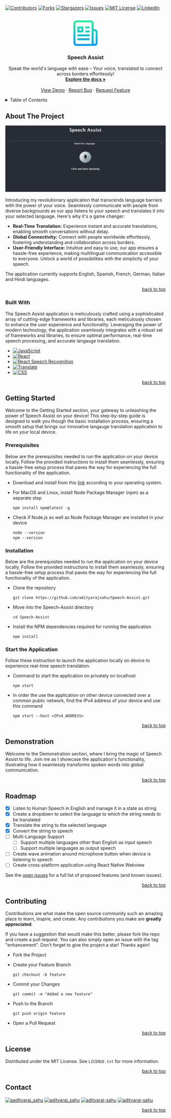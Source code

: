 <!-- Improved compatibility of back to top link: See: https://github.com/othneildrew/Best-README-Template/pull/73 -->

<a name="readme-top"></a>

<!--
*** Thanks for checking out the Best-README-Template. If you have a suggestion
*** that would make this better, please fork the repo and create a pull request
*** or simply open an issue with the tag "enhancement".
*** Don't forget to give the project a star!
*** Thanks again! Now go create something AMAZING! :D
-->

<!-- PROJECT SHIELDS -->
<!--
*** I'm using markdown "reference style" links for readability.
*** Reference links are enclosed in brackets [ ] instead of parentheses ( ).
*** See the bottom of this document for the declaration of the reference variables
*** for contributors-url, forks-url, etc. This is an optional, concise syntax you may use.
*** https://www.markdownguide.org/basic-syntax/#reference-style-links
-->

[![Contributors][contributors-shield]][contributors-url]
[![Forks][forks-shield]][forks-url]
[![Stargazers][stars-shield]][stars-url]
[![Issues][issues-shield]][issues-url]
[![MIT License][license-shield]][license-url]
[![LinkedIn][linkedin-shield]][linkedin-url]

<!-- PROJECT LOGO -->
<br />
<div align="center">
  <a href="https://github.com/adityarajsahu/Speech-Assist">
    <img src="images/logo.png" alt="Logo" width="80" height="80">
  </a>

  <h3 align="center">Speech Assist</h3>

  <p align="center">
    Speak the world's language with ease – Your voice, translated to connect across borders effortlessly!
    <br />
    <a href="https://github.com/adityarajsahu/Speech-Assist"><strong>Explore the docs »</strong></a>
    <br />
    <br />
    <a href="https://github.com/adityarajsahu/Speech-Assist">View Demo</a>
    ·
    <a href="https://github.com/adityarajsahu/Speech-Assist/issues">Report Bug</a>
    ·
    <a href="https://github.com/adityarajsahu/Speech-Assist/issues">Request Feature</a>
  </p>
</div>

<!-- TABLE OF CONTENTS -->
<details>
  <summary>Table of Contents</summary>
  <ol>
    <li>
      <a href="#about-the-project">About The Project</a>
      <ul>
        <li><a href="#built-with">Built With</a></li>
      </ul>
    </li>
    <li>
      <a href="#getting-started">Getting Started</a>
      <ul>
        <li><a href="#prerequisites">Prerequisites</a></li>
        <li><a href="#installation">Installation</a></li>
        <li><a href="#start-the-application">Start the Application</a></li>
      </ul>
    </li>
    <li><a href="#demonstration">Usage</a></li>
    <li><a href="#roadmap">Roadmap</a></li>
    <li><a href="#contributing">Contributing</a></li>
    <li><a href="#license">License</a></li>
    <li><a href="#contact">Contact</a></li>
  </ol>
</details>

<!-- ABOUT THE PROJECT -->

## About The Project

[![Speech Assist][product-screenshot]](https://incredible-stardust-1155ac.netlify.app/)

Introducing my revolutionary application that transcends language barriers with the power of your voice. Seamlessly communicate with people from diverse backgrounds as our app listens to your speech and translates it into your selected language. Here's why it's a game changer:

-   **Real-Time Translation:** Experience instant and accurate translations, enabling smooth conversations without delay.
-   **Global Connectivity:** Connect with people worldwide effortlessly, fostering understanding and collaboration across borders.
-   **User-Friendly Interface:** Intuitive and easy to use, our app ensures a hassle-free experience, making multilingual communication accessible to everyone. Unlock a world of possibilities with the simplicity of your speech.

The application currently supports English, Spanish, French, German, Italian and Hindi languages.

<p align="right"><a href="#readme-top">back to top</a></p>

### Built With

The Speech Assist application is meticulously crafted using a sophisticated array of cutting-edge frameworks and libraries, each meticulously chosen to enhance the user experience and functionality. Leveraging the power of modern technology, the application seamlessly integrates with a robust set of frameworks and libraries, to ensure optimal performance, real-time speech processing, and accurate langauge translation.

-   [![JavaScript][js]][js-url]
-   [![React][React.js]][React-url]
-   [![React Speech Recognition][react-speech-recognition]][react-speech-recognition-url]
-   [![Translate][translate]][translate-url]
-   [![CSS][css]][css-url]

<p align="right"><a href="#readme-top">back to top</a></p>

<!-- GETTING STARTED -->

## Getting Started

Welcome to the Getting Started section, your gateway to unleashing the power of Speech Assist on your device! This step-by-step guide is designed to walk you though the basic installation process, ensuring a smooth setup that brings our innovative langauge translation application to life on your local device.

### Prerequisites

Below are the prerequisites needed to run the application on your device locally. Follow the provided instructions to install them seamlessly, ensuring a hassle-free setup process that paves the way for experiencing the full functionality of the application.

-   Download and install from this [link](https://nodejs.org/en/download) according to your operating system.

-   For MacOS and Linux, install Node Package Manager (npm) as a separate step
    ```
    npm install npm@latest -g
    ```
-   Check if Node.js as well as Node Package Manager are installed in your device

    ```
    node --version
    npm --version
    ```

### Installation

Below are the prerequisites needed to run the application on your device locally. Follow the provided instructions to install them seamlessly, ensuring a hassle-free setup process that paves the way for experiencing the full functionality of the application.

-   Clone the repository

    ```
    git clone https://github.com/adityarajsahu/Speech-Assist.git
    ```

-   Move into the Speech-Assist directory

    ```
    cd Speech-Assist
    ```

-   Install the NPM dependencies required for running the application

    ```
    npm install
    ```

### Start the Application

Follow these instruction to launch the application locally on device to experience real-time speech translation.

-   Command to start the application on privately on localhost

    ```
    npm start
    ```

-   In order the use the application on other device connected over a common public network, find the IPv4 address of your device and use this command
    ```
    npm start --host <IPv4_ADDRESS>
    ```

<p align="right"><a href="#readme-top">back to top</a></p>

<!-- USAGE EXAMPLES -->

## Demonstration

Welcome to the Demonstration section, where I bring the magic of Speech Assist to life. Join me as I showcase the application's functionality, illustrating how it seamlessly transforms spoken words into global communication.

<!-- Embed Youtube Video -->

<p align="right"><a href="#readme-top">back to top</a></p>

<!-- ROADMAP -->

## Roadmap

-   [x] Listen to Human Speech in English and manage it in a state as string
-   [x] Create a dropdown to select the language to which the string needs to be translated
-   [x] Translate the string to the selected language
-   [x] Convert the string to speech
-   [ ] Multi-Language Support
    -   [ ] Support multiple languages other than English as input speech
    -   [ ] Support multiple languages as output speech
-   [ ] Create wave animation around microphone button when device is listening to speech
-   [ ] Create cross-platform application using React Native Webview

See the [open issues](https://github.com/adityarajsahu/Speech-Assist/issues) for a full list of proposed features (and known issues).

<p align="right"><a href="#readme-top">back to top</a></p>

<!-- CONTRIBUTING -->

## Contributing

Contributions are what make the open source community such an amazing place to learn, inspire, and create. Any contributions you make are **greatly appreciated**.

If you have a suggestion that would make this better, please fork the repo and create a pull request. You can also simply open an issue with the tag "enhancement".
Don't forget to give the project a star! Thanks again!

-   Fork the Project
-   Create your Feature Branch

    ```
    git checkout -b feature
    ```

-   Commit your Changes

    ```
    git commit -m "Added a new feature"
    ```

-   Push to the Branch

    ```
    git push origin feature
    ```

-   Open a Pull Request

<p align="right"><a href="#readme-top">back to top</a></p>

<!-- LICENSE -->

## License

Distributed under the MIT License. See `LICENSE.txt` for more information.

<p align="right"><a href="#readme-top">back to top</a></p>

<!-- CONTACT -->

## Contact

<a href="https://instagram.com/aadityaraj_sahu" target="blank"><img align="center" src="https://raw.githubusercontent.com/rahuldkjain/github-profile-readme-generator/master/src/images/icons/Social/instagram.svg" alt="aadityaraj_sahu" height="30" width="40" /></a>
<a href="https://twitter.com/adityaraj_sahu" target="blank"><img align="center" src="https://raw.githubusercontent.com/rahuldkjain/github-profile-readme-generator/master/src/images/icons/Social/twitter.svg" alt="adityaraj_sahu" height="30" width="40" /></a>
<a href="https://linkedin.com/in/adityaraj-sahu" target="blank"><img align="center" src="https://raw.githubusercontent.com/rahuldkjain/github-profile-readme-generator/master/src/images/icons/Social/linked-in-alt.svg" alt="adityaraj-sahu" height="30" width="40" /></a>
<a href="mailto:adityaraj2019.sahu@gmail.com" target="blank"><img align="center" src="https://encrypted-tbn0.gstatic.com/images?q=tbn:ANd9GcT1q2cVhHdLksImX5hR7_8YYk6hCVqAkfCq-I7pyaVwmxIAWecbBnJ9vtHy6uRYU_32nYg&usqp=CAU" alt="adityaraj-sahu" height="30" width="40" /></a>

<p align="right"><a href="#readme-top">back to top</a></p>

<!-- MARKDOWN LINKS & IMAGES -->
<!-- https://www.markdownguide.org/basic-syntax/#reference-style-links -->

[contributors-shield]: https://img.shields.io/github/contributors/adityarajsahu/Speech-Assist.svg?style=for-the-badge
[contributors-url]: https://github.com/adityarajsahu/Speech-Assist/graphs/contributors
[forks-shield]: https://img.shields.io/github/forks/adityarajsahu/Speech-Assist.svg?style=for-the-badge
[forks-url]: https://github.com/adityarajsahu/Speech-Assist/network/members
[stars-shield]: https://img.shields.io/github/stars/adityarajsahu/Speech-Assist.svg?style=for-the-badge
[stars-url]: https://github.com/adityarajsahu/Speech-Assist/stargazers
[issues-shield]: https://img.shields.io/github/issues/adityarajsahu/Speech-Assist.svg?style=for-the-badge
[issues-url]: https://github.com/adityarajsahu/Speech-Assist/issues
[license-shield]: https://img.shields.io/github/license/adityarajsahu/Speech-Assist.svg?style=for-the-badge
[license-url]: https://github.com/adityarajsahu/Speech-Assist/blob/main/LICENSE.txt
[linkedin-shield]: https://img.shields.io/badge/-LinkedIn-black.svg?style=for-the-badge&logo=linkedin&colorB=555
[linkedin-url]: https://www.linkedin.com/in/adityaraj-sahu/
[product-screenshot]: images/screenshot.png
[js]: https://img.shields.io/badge/javascript-000000?style=for-the-badge&logo=javascript&logoColor=white
[js-url]: https://developer.mozilla.org/en-US/docs/Web/JavaScript
[React.js]: https://img.shields.io/badge/React-20232A?style=for-the-badge&logo=react&logoColor=61DAFB
[React-url]: https://reactjs.org/
[react-speech-recognition]: https://img.shields.io/badge/react_speech_recognition-35495E?style=for-the-badge&logo=reactspeechrecognition&logoColor=4FC08D
[react-speech-recognition-url]: https://www.npmjs.com/package/react-speech-recognition
[translate]: https://img.shields.io/badge/translate-DD0031?style=for-the-badge&logo=translate&logoColor=white
[translate-url]: https://github.com/franciscop/translate
[css]: https://img.shields.io/badge/css-4A4A55?style=for-the-badge&logo=css&logoColor=FF3E00
[css-url]: https://developer.mozilla.org/en-US/docs/Web/CSS
